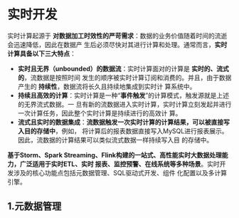 实时开发
===================================================================================
实时计算起源于 **对数据加工时效性的严苛需求**：数据的业务价值随着时间的流逝会迅速降低，因此在数据产
生后必须尽快对其进行计算和处理。通常而言，**实时计算具备以下三大特点**：
+ **实时且无界（unbounded）的数据流**：实时计算面对的计算是 **实时的、流式的**，流数据是按照时间
发生的顺序被实时计算订阅和消费的。并且，由于数据产生的 **持续性**，数据流将长久且持续地集成到实时计
算系统中。
+ **持续且高效的计算**：实时计算是一种“**事件触发**”的计算模式，触发源就是上述的无界流式数据。一
旦有新的流数据进入实时计算，实时计算立刻发起并进行一次计算任务，因此整个实时计算是持续进行的高效计
算。
+ **流式且实时的数据集成**：**流数据触发一次实时计算的计算结果，可以被直接写入目的存储中**，例如，
将计算后的报表数据直接写入MySQL进行报表展示。因此，流数据的计算结果可以类似流式数据一样持续写入目
的存储中。

**基于Storm、Spark Streaming、Flink构建的一站式、高性能实时大数据处理能力，广泛适用于实时ETL、实时
报表、监控预警、在线系统等多种场景**。实时开发涉及的核心功能点包括元数据管理、SQL驱动式开发、组件
化配置以及多计算引擎。

## 1.元数据管理




